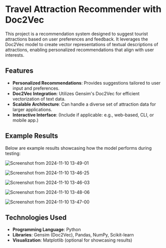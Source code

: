 
# Travel Attraction Recommender with Doc2Vec

This project is a recommendation system designed to suggest tourist attractions based on user preferences and feedback. It leverages the Doc2Vec model to create vector representations of textual descriptions of attractions, enabling personalized recommendations that align with user interests.

## Features
- **Personalized Recommendations**: Provides suggestions tailored to user input and preferences.
- **Doc2Vec Integration**: Utilizes Gensim's Doc2Vec for efficient vectorization of text data.
- **Scalable Architecture**: Can handle a diverse set of attraction data for larger applications.
- **Interactive Interface**: (Include if applicable: e.g., web-based, CLI, or mobile app.)

## Example Results
Below are example results showcasing how the model performs during testing:


![Screenshot from 2024-11-10 13-49-01](https://github.com/user-attachments/assets/61736c34-1c13-4215-accd-de98514b70b9)

![Screenshot from 2024-11-10 13-46-25](https://github.com/user-attachments/assets/ec38188c-1382-4711-9ab4-3e8a67f4a1d7)

![Screenshot from 2024-11-10 13-46-03](https://github.com/user-attachments/assets/23672da2-1a8c-4d7a-b9f4-280e2f7a1e96)

![Screenshot from 2024-11-10 13-48-06](https://github.com/user-attachments/assets/1ab996c5-5376-4d0d-b8d2-43ba7b881ac3)

![Screenshot from 2024-11-10 13-47-00](https://github.com/user-attachments/assets/9f8a74a7-76aa-432c-ad35-0902b9d7f271)



## Technologies Used
- **Programming Language**: Python
- **Libraries**: Gensim (Doc2Vec), Pandas, NumPy, Scikit-learn
- **Visualization**: Matplotlib (optional for showcasing results)
